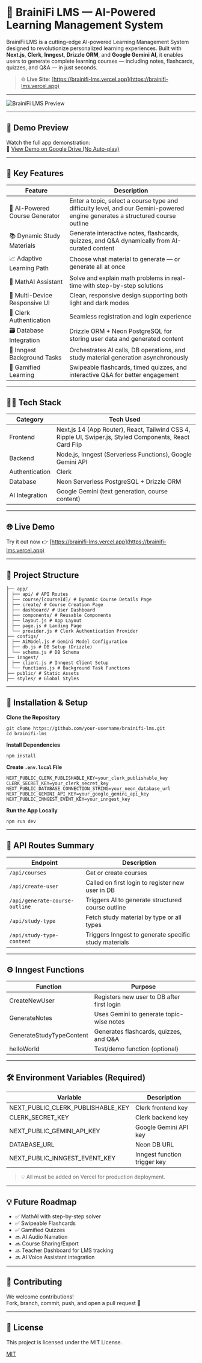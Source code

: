 # 🧠 BrainiFi LMS — AI-Powered Learning Management System

BrainiFi LMS is a cutting-edge AI-powered Learning Management System designed to revolutionize personalized learning experiences. Built with **Next.js**, **Clerk**, **Inngest**, **Drizzle ORM**, and **Google Gemini AI**, it enables users to generate complete learning courses — including notes, flashcards, quizzes, and Q&A — in just seconds.

> 🌐 **Live Site**: [https://brainifi-lms.vercel.app](https://brainifi-lms.vercel.app)

---

![BrainiFi LMS Preview](https://github.com/user-attachments/assets/bbd0fb0a-1180-48e8-b129-7c9f9530887b)

---

## 🎥 Demo Preview

Watch the full app demonstration:  
🔗 [View Demo on Google Drive (No Auto-play)](https://drive.google.com/file/d/1_Ip-qJy_XaO9L2P1b0mLDvtUxxIUvVYv/view)

---

## 🚀 Key Features

| Feature                        | Description                                                                                  |
|---------------------------------|---------------------------------------------------------------------------------------------|
| 🎯 AI-Powered Course Generator  | Enter a topic, select a course type and difficulty level, and our Gemini-powered engine generates a structured course outline |
| 📚 Dynamic Study Materials      | Generate interactive notes, flashcards, quizzes, and Q&A dynamically from AI-curated content |
| 📈 Adaptive Learning Path       | Choose what material to generate — or generate all at once                                   |
| 🧮 MathAI Assistant             | Solve and explain math problems in real-time with step-by-step solutions                     |
| 📱 Multi-Device Responsive UI   | Clean, responsive design supporting both light and dark modes                                |
| 🔐 Clerk Authentication         | Seamless registration and login experience                                                   |
| 🗃️ Database Integration         | Drizzle ORM + Neon PostgreSQL for storing user data and generated content                    |
| 🔄 Inngest Background Tasks     | Orchestrates AI calls, DB operations, and study material generation asynchronously           |
| 🧪 Gamified Learning            | Swipeable flashcards, timed quizzes, and interactive Q&A for better engagement               |

---

## 🧑‍💻 Tech Stack

| Category        | Tech Used                                                                                  |
|-----------------|-------------------------------------------------------------------------------------------|
| Frontend        | Next.js 14 (App Router), React, Tailwind CSS 4, Ripple UI, Swiper.js, Styled Components, React Card Flip |
| Backend         | Node.js, Inngest (Serverless Functions), Google Gemini API                                 |
| Authentication  | Clerk                                                                                      |
| Database        | Neon Serverless PostgreSQL + Drizzle ORM                                                   |
| AI Integration  | Google Gemini (text generation, course content)                                            |

---

## 🌐 Live Demo

Try it out now 👉 [https://brainifi-lms.vercel.app](https://brainifi-lms.vercel.app)

---

## 📁 Project Structure
```
├── app/
│ ├── api/ # API Routes
│ ├── course/[courseId]/ # Dynamic Course Details Page
│ ├── create/ # Course Creation Page
│ ├── dashboard/ # User Dashboard
│ ├── components/ # Reusable Components
│ ├── layout.js # App Layout
│ ├── page.js # Landing Page
│ └── provider.js # Clerk Authentication Provider
├── configs/
│ ├── AiModel.js # Gemini Model Configuration
│ ├── db.js # DB Setup (Drizzle)
│ └── schema.js # DB Schema
├── inngest/
│ ├── client.js # Inngest Client Setup
│ └── functions.js # Background Task Functions
├── public/ # Static Assets
├── styles/ # Global Styles
```

---

## 🔧 Installation & Setup

**Clone the Repository**
```
git clone https://github.com/your-username/brainifi-lms.git
cd brainifi-lms
```

**Install Dependencies**
```
npm install
```

**Create `.env.local` File**
```
NEXT_PUBLIC_CLERK_PUBLISHABLE_KEY=your_clerk_publishable_key
CLERK_SECRET_KEY=your_clerk_secret_key
NEXT_PUBLIC_DATABASE_CONNECTION_STRING=your_neon_database_url
NEXT_PUBLIC_GEMINI_API_KEY=your_google_gemini_api_key
NEXT_PUBLIC_INNGEST_EVENT_KEY=your_inngest_key
```

**Run the App Locally**
```
npm run dev
```

---

## 📡 API Routes Summary

| Endpoint                    | Description                                                    |
|-----------------------------|----------------------------------------------------------------|
| `/api/courses`              | Get or create courses                                          |
| `/api/create-user`          | Called on first login to register new user in DB               |
| `/api/generate-course-outline` | Triggers AI to generate structured course outline           |
| `/api/study-type`           | Fetch study material by type or all types                      |
| `/api/study-type-content`    | Triggers Inngest to generate specific study materials         |

---

## ⚙️ Inngest Functions

| Function              | Purpose                                               |
|-----------------------|------------------------------------------------------|
| CreateNewUser         | Registers new user to DB after first login           |
| GenerateNotes         | Uses Gemini to generate topic-wise notes             |
| GenerateStudyTypeContent | Generates flashcards, quizzes, and Q&A           |
| helloWorld            | Test/demo function (optional)                        |

---

## 🛠️ Environment Variables (Required)

| Variable                             | Description                   |
|---------------------------------------|-------------------------------|
| NEXT_PUBLIC_CLERK_PUBLISHABLE_KEY     | Clerk frontend key            |
| CLERK_SECRET_KEY                      | Clerk backend key             |
| NEXT_PUBLIC_GEMINI_API_KEY            | Google Gemini API key         |
| DATABASE_URL                          | Neon DB URL                   |
| NEXT_PUBLIC_INNGEST_EVENT_KEY         | Inngest function trigger key  |

> 💡 All must be added on Vercel for production deployment.

---

## 💡 Future Roadmap

- ✅ MathAI with step-by-step solver
- ✅ Swipeable Flashcards
- ✅ Gamified Quizzes
- 🔜 AI Audio Narration
- 🔜 Course Sharing/Export
- 🔜 Teacher Dashboard for LMS tracking
- 🔜 AI Voice Assistant integration

---

## 🤝 Contributing

We welcome contributions!  
Fork, branch, commit, push, and open a pull request 🚀

---

## 📜 License

This project is licensed under the MIT License.

[MIT](https://github.com/krishna25092005/brainifi-lms/blob/main/LICENSE)
